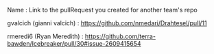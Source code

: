 Name : Link to the pullRequest you created for another team's repo

gvalcich (gianni valcich) : https://github.com/nmedari/Drahtesel/pull/11

rmeredi6 (Ryan Meredith) : https://github.com/terra-bawden/Icebreaker/pull/30#issue-2609415654
